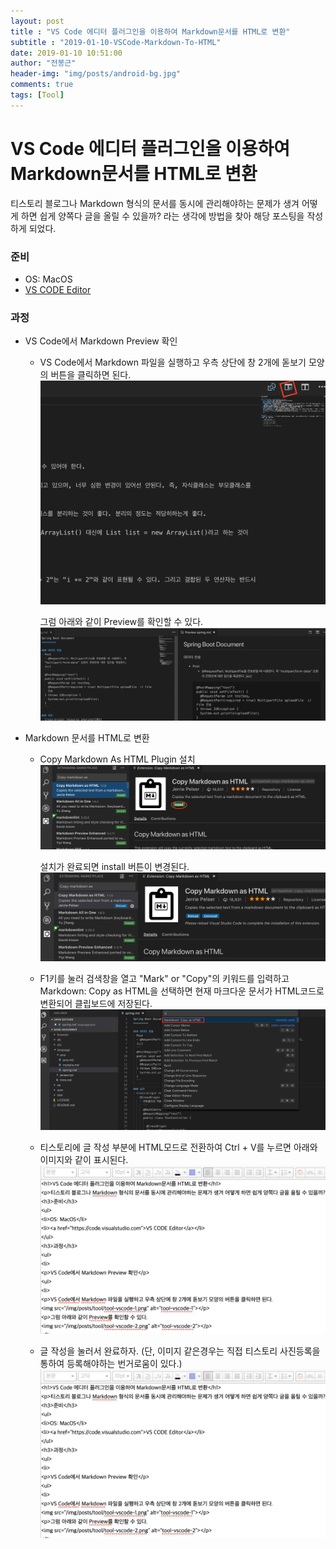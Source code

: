 ```yaml
---
layout: post
title : "VS Code 에디터 플러그인을 이용하여 Markdown문서를 HTML로 변환"
subtitle : "2019-01-10-VSCode-Markdown-To-HTML"
date: 2019-01-10 10:51:00
author: "전봉근"
header-img: "img/posts/android-bg.jpg"
comments: true
tags: [Tool]
---
```


VS Code 에디터 플러그인을 이용하여 Markdown문서를 HTML로 변환
=========
티스토리 블로그나 Markdown 형식의 문서를 동시에 관리해야하는 문제가 생겨 어떻게 하면 쉽게 양쪽다 글을 올릴 수 있을까? 라는 생각에 방법을 찾아 해당 포스팅을 작성하게 되었다.

### 준비
- OS: MacOS
- [VS CODE Editor](https://code.visualstudio.com)

### 과정
- VS Code에서 Markdown Preview 확인
  - VS Code에서 Markdown 파일을 실행하고 우측 상단에 창 2개에 돋보기 모양의 버튼을 클릭하면 된다.
    ![tool-vscode-1](/img/posts/tool/tool-vscode-1.png)
    
    그럼 아래와 같이 Preview를 확인할 수 있다.
    ![tool-vscode-2](/img/posts/tool/tool-vscode-2.png)  

- Markdown 문서를 HTML로 변환
  - Copy Markdown As HTML Plugin 설치
    ![tool-vscode-3](/img/posts/tool/tool-vscode-3.png)  
    
    설치가 완료되면 install 버튼이 변경된다.
    ![tool-vscode-4](/img/posts/tool/tool-vscode-4.png)  

  - F1키를 눌러 검색창을 열고 "Mark" or "Copy"의 키워드를 입력하고 Markdown: Copy as HTML을 선택하면 현재 마크다운 문서가 HTML코드로 변환되어 클립보드에 저장된다.
    ![tool-vscode-5](/img/posts/tool/tool-vscode-5.png)  

  - 티스토리에 글 작성 부분에 HTML모드로 전환하여 Ctrl + V를 누르면 아래와 이미지와 같이 표시된다.
    ![tool-vscode-6](/img/posts/tool/tool-vscode-6.png)  

  - 글 작성을 눌러서 완료하자. (단, 이미지 같은경우는 직접 티스토리 사진등록을 통하여 등록해야하는 번거로움이 있다.)
    ![tool-vscode-6](/img/posts/tool/tool-vscode-6.png)
